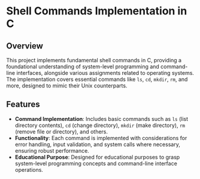 # Shell Commands Implementation in C

## Overview
This project implements fundamental shell commands in C, providing a foundational understanding of system-level programming and command-line interfaces, alongside various assignments related to operating systems. The implementation covers essential commands like `ls`, `cd`, `mkdir`, `rm`, and more, designed to mimic their Unix counterparts.

## Features
- **Command Implementation**: Includes basic commands such as `ls` (list directory contents), `cd` (change directory), `mkdir` (make directory), `rm` (remove file or directory), and others.
- **Functionality**: Each command is implemented with considerations for error handling, input validation, and system calls where necessary, ensuring robust performance.
- **Educational Purpose**: Designed for educational purposes to grasp system-level programming concepts and command-line interface operations.
